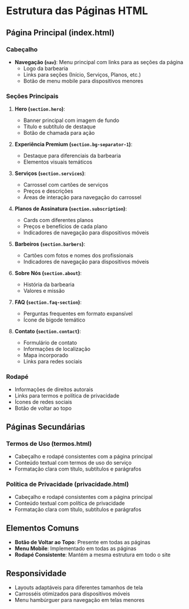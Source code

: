 # Estrutura das Páginas HTML

## Página Principal (index.html)

### Cabeçalho
- **Navegação (`nav`)**: Menu principal com links para as seções da página
  - Logo da barbearia
  - Links para seções (Início, Serviços, Planos, etc.)
  - Botão de menu mobile para dispositivos menores

### Seções Principais
1. **Hero (`section.hero`)**: 
   - Banner principal com imagem de fundo
   - Título e subtítulo de destaque
   - Botão de chamada para ação

2. **Experiência Premium (`section.bg-separator-1`)**:
   - Destaque para diferenciais da barbearia
   - Elementos visuais temáticos

3. **Serviços (`section.services`)**:
   - Carrossel com cartões de serviços
   - Preços e descrições
   - Áreas de interação para navegação do carrossel

4. **Planos de Assinatura (`section.subscription`)**:
   - Cards com diferentes planos
   - Preços e benefícios de cada plano
   - Indicadores de navegação para dispositivos móveis

5. **Barbeiros (`section.barbers`)**:
   - Cartões com fotos e nomes dos profissionais
   - Indicadores de navegação para dispositivos móveis

6. **Sobre Nós (`section.about`)**:
   - História da barbearia
   - Valores e missão

7. **FAQ (`section.faq-section`)**:
   - Perguntas frequentes em formato expansível
   - Ícone de bigode temático

8. **Contato (`section.contact`)**:
   - Formulário de contato
   - Informações de localização
   - Mapa incorporado
   - Links para redes sociais

### Rodapé
- Informações de direitos autorais
- Links para termos e política de privacidade
- Ícones de redes sociais
- Botão de voltar ao topo

## Páginas Secundárias
### Termos de Uso (termos.html)
- Cabeçalho e rodapé consistentes com a página principal
- Conteúdo textual com termos de uso do serviço
- Formatação clara com título, subtítulos e parágrafos

### Política de Privacidade (privacidade.html)
- Cabeçalho e rodapé consistentes com a página principal
- Conteúdo textual com política de privacidade
- Formatação clara com título, subtítulos e parágrafos

## Elementos Comuns
- **Botão de Voltar ao Topo**: Presente em todas as páginas
- **Menu Mobile**: Implementado em todas as páginas
- **Rodapé Consistente**: Mantém a mesma estrutura em todo o site

## Responsividade
- Layouts adaptáveis para diferentes tamanhos de tela
- Carrosséis otimizados para dispositivos móveis
- Menu hambúrguer para navegação em telas menores 